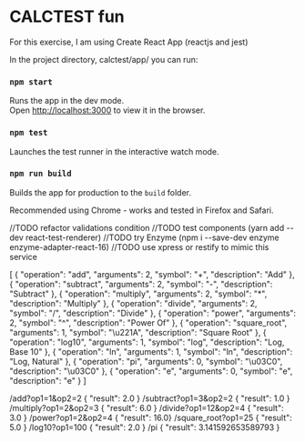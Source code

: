 <h1>CALCTEST fun</h1>

For this exercise, I am using Create React App (reactjs and jest)



In the project directory, calctest/app/ you can run:

### `npm start`
Runs the app in the dev mode.<br>
Open [http://localhost:3000](http://localhost:3000) to view it in the browser.

### `npm test`
Launches the test runner in the interactive watch mode.

### `npm run build`
Builds the app for production to the `build` folder.


Recommended using Chrome - works and tested in Firefox and Safari.



//TODO refactor validations condition
//TODO test components (yarn add --dev react-test-renderer)
//TODO try Enzyme (npm i --save-dev enzyme enzyme-adapter-react-16)
//TODO use xpress or restify to mimic this service

[
  { "operation": "add", "arguments": 2, "symbol": "+", "description": "Add" },
  { "operation": "subtract", "arguments": 2, "symbol": "-", "description": "Subtract" },
  { "operation": "multiply", "arguments": 2, "symbol": "*", "description": "Multiply" },
  { "operation": "divide", "arguments": 2, "symbol": "/", "description": "Divide" },
  { "operation": "power", "arguments": 2, "symbol": "^", "description": "Power Of" },
  { "operation": "square_root", "arguments": 1, "symbol": "\u221A", "description": "Square Root" },
  { "operation": "log10", "arguments": 1, "symbol": "log", "description": "Log, Base 10" },
  { "operation": "ln", "arguments": 1, "symbol": "ln", "description": "Log, Natural" },
  { "operation": "pi", "arguments": 0, "symbol": "\u03C0", "description": "\u03C0" },
  { "operation": "e", "arguments": 0, "symbol": "e", "description": "e" }
]

/add?op1=1&op2=2       { "result": 2.0 }
/subtract?op1=3&op2=2  { "result": 1.0 }
/multiply?op1=2&op2=3  { "result": 6.0 }
/divide?op1=12&op2=4   { "result": 3.0 }
/power?op1=2&op2=4     { "result": 16.0}
/square_root?op1=25    { "result": 5.0 }
/log10?op1=100         { "result": 2.0 }
/pi      { "result": 3.141592653589793 }
